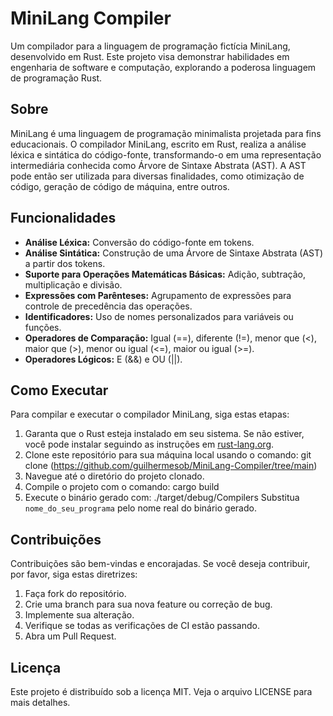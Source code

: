 # MiniLang Compiler

Um compilador para a linguagem de programação fictícia MiniLang, desenvolvido em Rust. Este projeto visa demonstrar habilidades em engenharia de software e computação, explorando a poderosa linguagem de programação Rust.

## Sobre

MiniLang é uma linguagem de programação minimalista projetada para fins educacionais. O compilador MiniLang, escrito em Rust, realiza a análise léxica e sintática do código-fonte, transformando-o em uma representação intermediária conhecida como Árvore de Sintaxe Abstrata (AST). A AST pode então ser utilizada para diversas finalidades, como otimização de código, geração de código de máquina, entre outros.

## Funcionalidades

- **Análise Léxica:** Conversão do código-fonte em tokens.
- **Análise Sintática:** Construção de uma Árvore de Sintaxe Abstrata (AST) a partir dos tokens.
- **Suporte para Operações Matemáticas Básicas:** Adição, subtração, multiplicação e divisão.
- **Expressões com Parênteses:** Agrupamento de expressões para controle de precedência das operações.
- **Identificadores:** Uso de nomes personalizados para variáveis ou funções.
- **Operadores de Comparação:** Igual (==), diferente (!=), menor que (<), maior que (>), menor ou igual (<=), maior ou igual (>=).
- **Operadores Lógicos:** E (&&) e OU (||).

## Como Executar

Para compilar e executar o compilador MiniLang, siga estas etapas:

1. Garanta que o Rust esteja instalado em seu sistema. Se não estiver, você pode instalar seguindo as instruções em [rust-lang.org](https://www.rust-lang.org/tools/install).
2. Clone este repositório para sua máquina local usando o comando:
git clone (https://github.com/guilhermesob/MiniLang-Compiler/tree/main)
3. Navegue até o diretório do projeto clonado.
4. Compile o projeto com o comando:
cargo build
5. Execute o binário gerado com:
./target/debug/Compilers
Substitua `nome_do_seu_programa` pelo nome real do binário gerado.

## Contribuições

Contribuições são bem-vindas e encorajadas. Se você deseja contribuir, por favor, siga estas diretrizes:

1. Faça fork do repositório.
2. Crie uma branch para sua nova feature ou correção de bug.
3. Implemente sua alteração.
4. Verifique se todas as verificações de CI estão passando.
5. Abra um Pull Request.

## Licença

Este projeto é distribuído sob a licença MIT. Veja o arquivo LICENSE para mais detalhes.